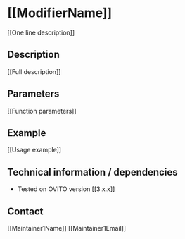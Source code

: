 # [[ModifierName]]
[[One line description]]

## Description
[[Full description]]

## Parameters 
[[Function parameters]]

## Example
[[Usage example]]

## Technical information / dependencies
- Tested on OVITO version [[3.x.x]]

## Contact
[[Maintainer1Name]] [[Maintainer1Email]]
